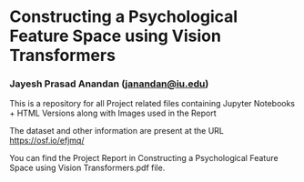 # Constructing a Psychological Feature Space using Vision Transformers
### Jayesh Prasad Anandan (janandan@iu.edu)

This is a repository for all Project related files containing Jupyter Notebooks + HTML Versions along with Images used in the Report

The dataset and other information are present at the URL https://osf.io/efjmq/

You can find the Project Report in Constructing a Psychological Feature Space using Vision Transformers.pdf file. 
